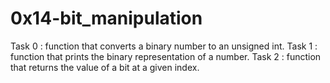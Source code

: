 # 0x14-bit_manipulation

Task 0 : function that converts a binary number to an unsigned int.
Task 1 : function that prints the binary representation of a number.
Task 2 : function that returns the value of a bit at a given index.
